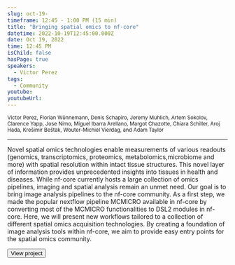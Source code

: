 ```yaml
---
slug: oct-19-
timeframe: 12:45 - 1:00 PM (15 min)
title: "Bringing spatial omics to nf-core"
datetime: 2022-10-19T12:45:00.000Z
date: Oct 19, 2022
time: 12:45 PM
isChild: false
hasPage: true
speakers:
  - Victor Perez
tags:
  - Community
youtube: 
youtubeUrl: 
---
```

<div className="mb-4">
  <small className="typo-small">
Victor Perez, Florian Wünnemann, Denis Schapiro, Jeremy Muhlich, Artem Sokolov, Clarence Yapp, Jose Nimo, Miguel Ibarra Arellano, Margot Chazotte,  Chiara Schiller, Aroj Hada, Krešimir Beštak, Wouter-Michiel Vierdag, and Adam Taylor
  </small>
</div>

<hr className="border-t border-gray-50 mb-4 opacity-20" />

Novel spatial omics technologies enable measurements of various readouts (genomics, transcriptomics, proteomics, metabolomics,microbiome and more) with spatial resolution within intact tissue structures. This novel layer of information provides unprecedented insights into tissues in health and diseases. While nf-core currently hosts a large collection of omics pipelines, imaging and spatial analysis remain an unmet need. Our goal is to bring image analysis pipelines to the nf-core community. As a first step, we made the popular nextflow pipeline MCMICRO available in nf-core by converting most of the MCMICRO functionalities to DSL2 modules in nf-core. Here, we will present new workflows tailored to a collection of different spatial omics acquisition technologies. By creating a foundation of image analysis tools within nf-core, we aim to provide easy entry points for the spatial omics community.

<div>
  <Button to="https://github.com/nf-core/mcmicro/tree/master" variant="secondary" size="md" arrow>
    View project
  </Button>
</div>
